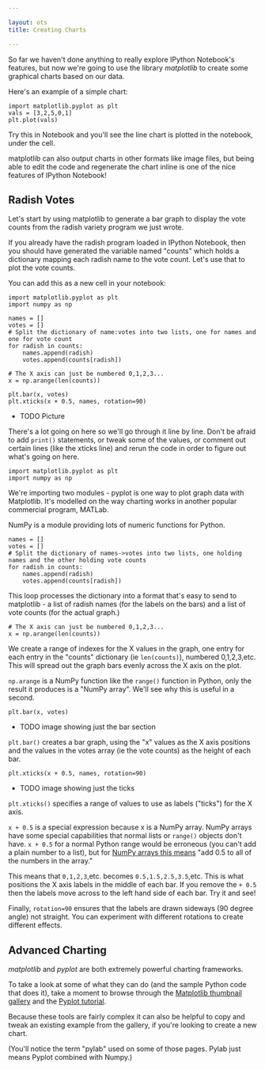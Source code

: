 ```yaml
---

layout: ots
title: Creating Charts

---
```


So far we haven't done anything to really explore IPython Notebook's features, but now we're going to use the library *matplotlib* to create some graphical charts based on our data.

Here's an example of a simple chart:

    import matplotlib.pyplot as plt
    vals = [3,2,5,0,1]
    plt.plot(vals)

Try this in Notebook and you'll see the line chart is plotted in the notebook, under the cell.

matplotlib can also output charts in other formats like image files, but being able to edit the code and regenerate the chart inline is one of the nice features of IPython Notebook!

## Radish Votes

Let's start by using matplotlib to generate a bar graph to display the vote counts from the radish variety program we just wrote.

If you already have the radish program loaded in IPython Notebook, then you should have generated the variable named "counts" which holds a dictionary mapping each radish name to the vote count. Let's use that to plot the vote counts.

You can add this as a new cell in your notebook:

    import matplotlib.pyplot as plt
    import numpy as np
    
    names = []
    votes = []
    # Split the dictionary of name:votes into two lists, one for names and one for vote count
    for radish in counts:
        names.append(radish)
        votes.append(counts[radish])
    
    # The X axis can just be numbered 0,1,2,3...
    x = np.arange(len(counts))
    
    plt.bar(x, votes)
    plt.xticks(x + 0.5, names, rotation=90)

* TODO Picture

There's a lot going on here so we'll go through it line by line. Don't be afraid to add `print()` statements, or tweak some of the values, or comment out certain lines (like the xticks line) and rerun the code in order to figure out what's going on here.

    import matplotlib.pyplot as plt
    import numpy as np

We're importing two modules - pyplot is one way to plot graph data with Matplotlib. It's modelled on the way charting works in another popular commercial program, MATLab.

NumPy is a module providing lots of numeric functions for Python.

    names = []
    votes = []
    # Split the dictionary of names->votes into two lists, one holding names and the other holding vote counts
    for radish in counts:
        names.append(radish)
        votes.append(counts[radish])

This loop processes the dictionary into a format that's easy to send to matplotlib - a list of radish names (for the labels on the bars) and a list of vote counts (for the actual graph.)

    # The X axis can just be numbered 0,1,2,3...
    x = np.arange(len(counts))

We create a range of indexes for the X values in the graph, one entry for each entry in the "counts" dictionary (ie `len(counts)`), numbered 0,1,2,3,etc. This will spread out the graph bars evenly across the X axis on the plot.

`np.arange` is a NumPy function like the `range()` function in Python, only the result it produces is a "NumPy array". We'll see why this is useful in a second.

    plt.bar(x, votes)

* TODO image showing just the bar section

`plt.bar()` creates a bar graph, using the "x" values as the X axis positions and the values in the votes array (ie the vote counts) as the height of each bar.

    plt.xticks(x + 0.5, names, rotation=90)

* TODO image showing just the ticks

`plt.xticks()` specifies a range of values to use as labels ("ticks") for the X axis.

`x + 0.5` is a special expression because x is a NumPy array. NumPy arrays have some special capabilities that normal lists or `range()` objects don't have. `x + 0.5` for a normal Python range would be erroneous (you can't add a plain number to a list), but for [NumPy arrays this means](http://docs.scipy.org/doc/numpy/reference/arrays.ndarray.html#arithmetic-and-comparison-operations) "add 0.5 to all of the numbers in the array."

This means that `0,1,2,3`,etc. becomes `0.5,1.5,2.5,3.5`,etc. This is what positions the X axis labels in the middle of each bar. If you remove the `+ 0.5` then the labels move across to the left hand side of each bar. Try it and see!

Finally, `rotation=90` ensures that the labels are drawn sideways (90 degree angle) not straight. You can experiment with different rotations to create different effects.


## Advanced Charting

*matplotlib* and *pyplot* are both extremely powerful charting frameworks.

To take a look at some of what they can do (and the sample Python code that does it), take a moment to browse through the [Matplotlib thumbnail gallery](http://matplotlib.org/gallery.html#pylab_examples) and the [Pyplot tutorial](http://matplotlib.org/users/pyplot_tutorial.html).

Because these tools are fairly complex it can also be helpful to copy and tweak an existing example from the gallery, if you're looking to create a new chart.

(You'll notice the term "pylab" used on some of those pages. Pylab just means Pyplot combined with Numpy.)
